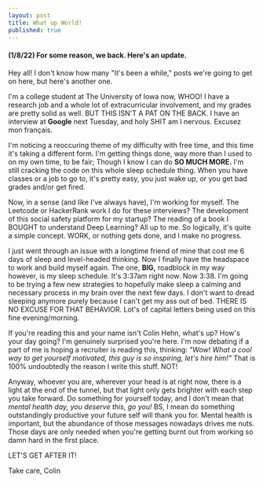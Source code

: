 ```yaml
---
layout: post
title: What up World!
published: true
---
```


#### (1/8/22) For some reason, we back. Here's an update.

Hey all! I don't know how many "It's been a while," posts we're going to get on here, but here's another one.

I'm a college student at The University of Iowa now, WHOO! I have a research job and a whole lot of extracurricular involvement, and my grades are pretty solid as well. BUT THIS ISN'T A PAT ON THE BACK. I have an interview at **Google** next Tuesday, and holy SHIT am I nervous. Excusez mon français.

I'm noticing a reoccuring theme of my difficulty with free time, and this time it's taking a different form. I'm getting things done, way more than I used to on my own time, to be fair; Though I know I can do **SO MUCH MORE.** I'm still cracking the code on this whole sleep schedule thing. When you have classes or a job to go to, it's pretty easy, you just wake up, or you get bad grades and/or get fired.

Now, in a sense (and like I've always have), I'm working for myself. The Leetcode or HackerRank work I do for these interviews? The development of this social safety platform for my startup? The reading of a book I BOUGHT to understand Deep Learning? All up to me. So logically, it's quite a simple concept. WORK, or nothing gets done, and I make no progress.

I just went through an issue with a longtime friend of mine that cost me 6 days of sleep and level-headed thinking. Now I finally have the headspace to work and build myself again. The one, **BIG,** roadblock in my way however, is my sleep schedule. It's 3:37am right now. Now 3:38. I'm going to be trying a few new strategies to hopefully make sleep a calming and necessary process in my brain over the next few days. I don't want to dread sleeping anymore purely because I can't get my ass out of bed. THERE IS NO EXCUSE FOR THAT BEHAVIOR. Lot's of capital letters being used on this fine evening/morning.

If you're reading this and your name isn't Colin Hehn, what's up? How's your day going? I'm genuinely surprised you're here. I'm now debating if a part of me is hoping a recruiter is reading this, thinking: *"Wow! What a cool way to get yourself motivated, this guy is so inspiring, let's hire him!"* That is 100% undoubtedly the reason I write this stuff. NOT!

Anyway, whoever you are, wherever your head is at right now, there is a light at the end of the tunnel, but that light only gets brighter with each step you take forward. Do something for yourself today, and I don't mean that *mental health day, you deserve this, go you!* BS, I mean do something outstandingly productive your future self will thank you for. Mental health is important, but the abundance of those messages nowadays drives me nuts. Those days are only needed when you're getting burnt out from working so damn hard in the first place.

LET'S GET AFTER IT! 

Take care,
Colin
